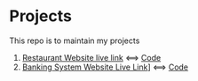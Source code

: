 # Projects
This repo is to maintain my projects
1. [Restaurant Website live link](https://rani-dha.github.io/Projects/Restaurant%20Website/) <==> [Code](https://github.com/Rani-dha/Projects/tree/master/Restaurant%20Website)
2. [Banking System Website Live Link](https://intern-sparkbank.herokuapp.com/)] <==> [Code](https://github.com/Rani-dha/Projects/tree/master/Spark-foundation-Intern)
